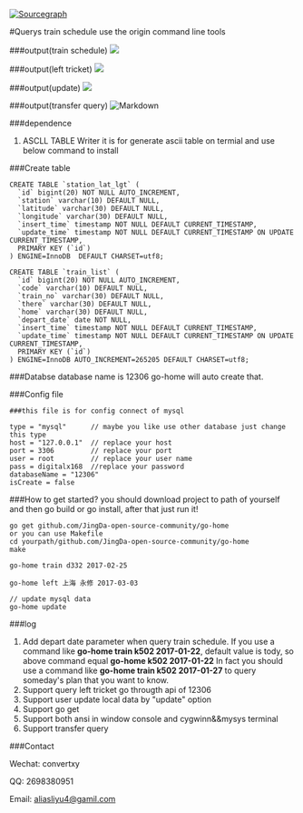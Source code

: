 [![Sourcegraph](https://sourcegraph.com/github.com/JingDa-open-source-community/go-home/-/badge.svg)](https://sourcegraph.com/github.com/JingDa-open-source-community/go-home?badge)

#Querys train schedule use the origin command line tools


###output(train schedule)
![](http://p1.bqimg.com/567571/21b3d09e27e01ec1.gif)

###output(left tricket)
![](http://p1.bpimg.com/567571/bd4a89e17aa0bde0.gif)

###output(update)
![](http://i1.piimg.com/567571/ad64c6ff02bbca8b.gif)

###output(transfer query)
![Markdown](http://p1.bqimg.com/1949/0dc195d93123e10f.gif)

###dependence
1. ASCLL TABLE Writer it is for generate ascii table on termial
and use below command to install

###Create table
```
CREATE TABLE `station_lat_lgt` (
  `id` bigint(20) NOT NULL AUTO_INCREMENT,
  `station` varchar(10) DEFAULT NULL,
  `latitude` varchar(30) DEFAULT NULL,
  `longitude` varchar(30) DEFAULT NULL,
  `insert_time` timestamp NOT NULL DEFAULT CURRENT_TIMESTAMP,
  `update_time` timestamp NOT NULL DEFAULT CURRENT_TIMESTAMP ON UPDATE CURRENT_TIMESTAMP,
  PRIMARY KEY (`id`)
) ENGINE=InnoDB  DEFAULT CHARSET=utf8;

CREATE TABLE `train_list` (
  `id` bigint(20) NOT NULL AUTO_INCREMENT,
  `code` varchar(10) DEFAULT NULL,
  `train_no` varchar(30) DEFAULT NULL,
  `there` varchar(30) DEFAULT NULL,
  `home` varchar(30) DEFAULT NULL,
  `depart_date` date NOT NULL,
  `insert_time` timestamp NOT NULL DEFAULT CURRENT_TIMESTAMP,
  `update_time` timestamp NOT NULL DEFAULT CURRENT_TIMESTAMP ON UPDATE CURRENT_TIMESTAMP,
  PRIMARY KEY (`id`)
) ENGINE=InnoDB AUTO_INCREMENT=265205 DEFAULT CHARSET=utf8;

```

###Databse
database name is 12306 go-home will auto create that.

###Config file

```
###this file is for config connect of mysql

type = "mysql"      // maybe you like use other database just change this type
host = "127.0.0.1"  // replace your host
port = 3306         // replace your port
user = root         // replace your user name
pass = digitalx168  //replace your password
databaseName = "12306" 
isCreate = false

```

###How to get started?
you should download project to path of yourself and then go build or go install, after that just run it!

```
go get github.com/JingDa-open-source-community/go-home
or you can use Makefile
cd yourpath/github.com/JingDa-open-source-community/go-home
make

go-home train d332 2017-02-25

go-home left 上海 永修 2017-03-03

// update mysql data
go-home update
```

###log

1. Add depart date parameter when query train schedule.
If you use a command like **go-home train k502 2017-01-22**, default value is tody,
so above command equal **go-home k502 2017-01-22**
In fact you should use a command like **go-home train k502 2017-01-27** to query someday's plan that you want to know. 
2. Support query left tricket go througth api of 12306 
3. Support user update local data by "update" option
4. Support go get
5. Support both ansi in window console and cygwinn&&mysys terminal 
6. Support transfer query

###Contact

Wechat: convertxy

QQ: 2698380951

Email: aliasliyu4@gamil.com

